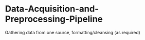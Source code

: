# Data-Acquisition-and-Preprocessing-Pipeline
Gathering data from one source, formatting/cleansing (as required)
